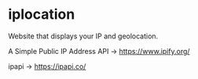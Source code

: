 # iplocation

Website that displays your IP and geolocation.

A Simple Public IP Address API -> <https://www.ipify.org/>

ipapi -> <https://ipapi.co/>
